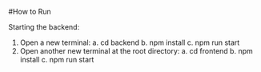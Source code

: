 #How to Run

Starting the backend:
1. Open a new terminal:
    a. cd backend
    b. npm install
    c. npm run start
2. Open another new terminal at the root directory:
    a. cd frontend
    b. npm install
    c. npm run start

